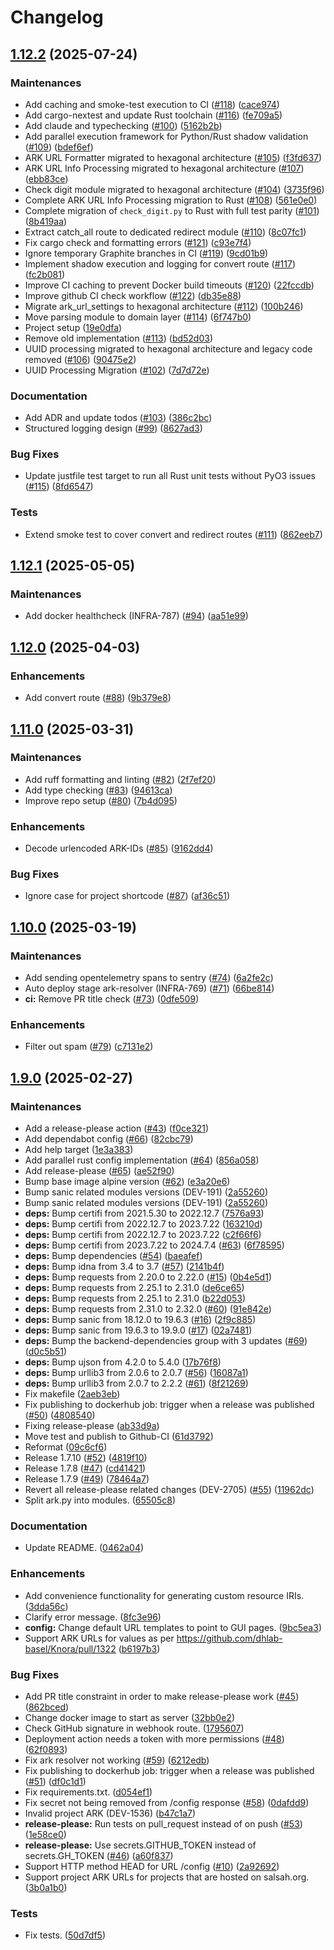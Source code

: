 # Changelog

## [1.12.2](https://github.com/dasch-swiss/ark-resolver/compare/ark_resolver-v1.12.1...ark_resolver-v1.12.2) (2025-07-24)


### Maintenances

* Add caching and smoke-test execution to CI ([#118](https://github.com/dasch-swiss/ark-resolver/issues/118)) ([cace974](https://github.com/dasch-swiss/ark-resolver/commit/cace974fa009b45f1b784dcde03e1b41307188be))
* Add cargo-nextest and update Rust toolchain ([#116](https://github.com/dasch-swiss/ark-resolver/issues/116)) ([fe709a5](https://github.com/dasch-swiss/ark-resolver/commit/fe709a5839cd56b772664ba95db2738287f477a0))
* Add claude and typechecking ([#100](https://github.com/dasch-swiss/ark-resolver/issues/100)) ([5162b2b](https://github.com/dasch-swiss/ark-resolver/commit/5162b2bf14778497686026d267cb049a56339d6a))
* Add parallel execution framework for Python/Rust shadow validation ([#109](https://github.com/dasch-swiss/ark-resolver/issues/109)) ([bdef6ef](https://github.com/dasch-swiss/ark-resolver/commit/bdef6ef7355794209f5b252382857095e4c27e91))
* ARK URL Formatter migrated to hexagonal architecture ([#105](https://github.com/dasch-swiss/ark-resolver/issues/105)) ([f3fd637](https://github.com/dasch-swiss/ark-resolver/commit/f3fd6371dfb2afbce6c2d190c5d4580bbdf123b8))
* ARK URL Info Processing migrated to hexagonal architecture ([#107](https://github.com/dasch-swiss/ark-resolver/issues/107)) ([ebb83ce](https://github.com/dasch-swiss/ark-resolver/commit/ebb83cea57ee3389c72786876e2245cf396b71df))
* Check digit module migrated to hexagonal architecture ([#104](https://github.com/dasch-swiss/ark-resolver/issues/104)) ([3735f96](https://github.com/dasch-swiss/ark-resolver/commit/3735f964db19d83fb1583c6b5b793c77ecd58905))
* Complete ARK URL Info Processing migration to Rust ([#108](https://github.com/dasch-swiss/ark-resolver/issues/108)) ([561e0e0](https://github.com/dasch-swiss/ark-resolver/commit/561e0e0aa3eb251fcd91c1c8eb5071c5d4b74ae5))
* Complete migration of `check_digit.py` to Rust with full test parity ([#101](https://github.com/dasch-swiss/ark-resolver/issues/101)) ([8b419aa](https://github.com/dasch-swiss/ark-resolver/commit/8b419aa2723859b8323823b2824a465b6accc462))
* Extract catch_all route to dedicated redirect module ([#110](https://github.com/dasch-swiss/ark-resolver/issues/110)) ([8c07fc1](https://github.com/dasch-swiss/ark-resolver/commit/8c07fc167812f5989bf98845330d5a90a4f13c33))
* Fix cargo check and formatting errors ([#121](https://github.com/dasch-swiss/ark-resolver/issues/121)) ([c93e7f4](https://github.com/dasch-swiss/ark-resolver/commit/c93e7f472d22c39dcf7ed7b2d24b9ad66f20b22d))
* Ignore temporary Graphite branches in CI ([#119](https://github.com/dasch-swiss/ark-resolver/issues/119)) ([9cd01b9](https://github.com/dasch-swiss/ark-resolver/commit/9cd01b95acd94fe03689c5f5cc76f895b466c051))
* Implement shadow execution and logging for convert route ([#117](https://github.com/dasch-swiss/ark-resolver/issues/117)) ([fc2b081](https://github.com/dasch-swiss/ark-resolver/commit/fc2b0819309aec4831d4d7881a202a21107aeccc))
* Improve CI caching to prevent Docker build timeouts ([#120](https://github.com/dasch-swiss/ark-resolver/issues/120)) ([22fccdb](https://github.com/dasch-swiss/ark-resolver/commit/22fccdb9f595b69c7a7e7afd5c257a0611714f5c))
* Improve github CI check workflow ([#122](https://github.com/dasch-swiss/ark-resolver/issues/122)) ([db35e88](https://github.com/dasch-swiss/ark-resolver/commit/db35e885936e71959ba23b48f9f11f03d38e9201))
* Migrate ark_url_settings to hexagonal architecture ([#112](https://github.com/dasch-swiss/ark-resolver/issues/112)) ([100b246](https://github.com/dasch-swiss/ark-resolver/commit/100b24609e9f9a8d991f1c146a438f3b996772df))
* Move parsing module to domain layer ([#114](https://github.com/dasch-swiss/ark-resolver/issues/114)) ([6f747b0](https://github.com/dasch-swiss/ark-resolver/commit/6f747b044c62fa4edf495bd07f5e82060792574e))
* Project setup ([19e0dfa](https://github.com/dasch-swiss/ark-resolver/commit/19e0dfa59c586122bd36d231a84534c7e94b64eb))
* Remove old implementation ([#113](https://github.com/dasch-swiss/ark-resolver/issues/113)) ([bd52d03](https://github.com/dasch-swiss/ark-resolver/commit/bd52d031175c6bdc80c8d5ecb75566002e8d7c38))
* UUID processing migrated to hexagonal architecture and legacy code removed ([#106](https://github.com/dasch-swiss/ark-resolver/issues/106)) ([90475e2](https://github.com/dasch-swiss/ark-resolver/commit/90475e26679f3ac6c43a4d9d6f492d23b5fd2487))
* UUID Processing Migration ([#102](https://github.com/dasch-swiss/ark-resolver/issues/102)) ([7d7d72e](https://github.com/dasch-swiss/ark-resolver/commit/7d7d72e6d0b3800c4093f17753186d435eb6ef62))


### Documentation

* Add ADR and update todos ([#103](https://github.com/dasch-swiss/ark-resolver/issues/103)) ([386c2bc](https://github.com/dasch-swiss/ark-resolver/commit/386c2bcb4baf7b5a1561b17d1724864303ba620d))
* Structured logging design ([#99](https://github.com/dasch-swiss/ark-resolver/issues/99)) ([8627ad3](https://github.com/dasch-swiss/ark-resolver/commit/8627ad38ebadd95dd4ac08f9b90ace9dcf02f4e4))


### Bug Fixes

* Update justfile test target to run all Rust unit tests without PyO3 issues ([#115](https://github.com/dasch-swiss/ark-resolver/issues/115)) ([8fd6547](https://github.com/dasch-swiss/ark-resolver/commit/8fd654783cdf026934da8de0d78d5c1e0fc78e1f))


### Tests

* Extend smoke test to cover convert and redirect routes ([#111](https://github.com/dasch-swiss/ark-resolver/issues/111)) ([862eeb7](https://github.com/dasch-swiss/ark-resolver/commit/862eeb72733e83133c8b7ed5d3f629ed300c8d29))

## [1.12.1](https://github.com/dasch-swiss/ark-resolver/compare/ark_resolver-v1.12.0...ark_resolver-v1.12.1) (2025-05-05)


### Maintenances

* Add docker healthcheck (INFRA-787) ([#94](https://github.com/dasch-swiss/ark-resolver/issues/94)) ([aa51e99](https://github.com/dasch-swiss/ark-resolver/commit/aa51e9975f7e9cce295ac0d6e64da4c039bd879f))

## [1.12.0](https://github.com/dasch-swiss/ark-resolver/compare/ark_resolver-v1.11.0...ark_resolver-v1.12.0) (2025-04-03)


### Enhancements

* Add convert route ([#88](https://github.com/dasch-swiss/ark-resolver/issues/88)) ([9b379e8](https://github.com/dasch-swiss/ark-resolver/commit/9b379e87a7226f7a32affd928b49990f22c0f994))

## [1.11.0](https://github.com/dasch-swiss/ark-resolver/compare/ark_resolver-v1.10.0...ark_resolver-v1.11.0) (2025-03-31)


### Maintenances

* Add ruff formatting and linting ([#82](https://github.com/dasch-swiss/ark-resolver/issues/82)) ([2f7ef20](https://github.com/dasch-swiss/ark-resolver/commit/2f7ef20193a74b7c63b57528f702e0598993ab3c))
* Add type checking ([#83](https://github.com/dasch-swiss/ark-resolver/issues/83)) ([94613ca](https://github.com/dasch-swiss/ark-resolver/commit/94613cad086244b240b332bd0ce839de5e290f6e))
* Improve repo setup ([#80](https://github.com/dasch-swiss/ark-resolver/issues/80)) ([7b4d095](https://github.com/dasch-swiss/ark-resolver/commit/7b4d095fb638224bc766bfb08ae60b6fb8359b12))


### Enhancements

* Decode urlencoded ARK-IDs ([#85](https://github.com/dasch-swiss/ark-resolver/issues/85)) ([9162dd4](https://github.com/dasch-swiss/ark-resolver/commit/9162dd4927a8ebcaf281aca16e969eb1b023f93e))


### Bug Fixes

* Ignore case for project shortcode ([#87](https://github.com/dasch-swiss/ark-resolver/issues/87)) ([af36c51](https://github.com/dasch-swiss/ark-resolver/commit/af36c5107e88db2a7f2239875e389532e0216a19))

## [1.10.0](https://github.com/dasch-swiss/ark-resolver/compare/ark_resolver-v1.9.0...ark_resolver-v1.10.0) (2025-03-19)


### Maintenances

* Add sending opentelemetry spans to sentry ([#74](https://github.com/dasch-swiss/ark-resolver/issues/74)) ([6a2fe2c](https://github.com/dasch-swiss/ark-resolver/commit/6a2fe2cddf24b2b529671981727c38bea7ef62e4))
* Auto deploy stage ark-resolver (INFRA-769) ([#71](https://github.com/dasch-swiss/ark-resolver/issues/71)) ([66be814](https://github.com/dasch-swiss/ark-resolver/commit/66be814a3d562d64daddb8f035cf40b5519be1de))
* **ci:** Remove PR title check ([#73](https://github.com/dasch-swiss/ark-resolver/issues/73)) ([0dfe509](https://github.com/dasch-swiss/ark-resolver/commit/0dfe509c13504629339d8540a772f1e22f9f547f))


### Enhancements

* Filter out spam ([#79](https://github.com/dasch-swiss/ark-resolver/issues/79)) ([c7131e2](https://github.com/dasch-swiss/ark-resolver/commit/c7131e22eba9f5d1946159e117482b9e3a6ae4f8))

## [1.9.0](https://github.com/dasch-swiss/ark-resolver/compare/ark_resolver-v1.8.0...ark_resolver-v1.9.0) (2025-02-27)


### Maintenances

* Add a release-please action ([#43](https://github.com/dasch-swiss/ark-resolver/issues/43)) ([f0ce321](https://github.com/dasch-swiss/ark-resolver/commit/f0ce321ef768cede0589539aa7e27ded289209fd))
* Add dependabot config ([#66](https://github.com/dasch-swiss/ark-resolver/issues/66)) ([82cbc79](https://github.com/dasch-swiss/ark-resolver/commit/82cbc793c067c46abc3c7f3e660a80de107f6ada))
* Add help target ([1e3a383](https://github.com/dasch-swiss/ark-resolver/commit/1e3a3834f9da503afdd2d2ae4a3eebcc063bc69d))
* Add parallel rust config implementation ([#64](https://github.com/dasch-swiss/ark-resolver/issues/64)) ([856a058](https://github.com/dasch-swiss/ark-resolver/commit/856a0584b0ba5d9c546d37cb4c2fb4f0e1007564))
* Add release-please ([#65](https://github.com/dasch-swiss/ark-resolver/issues/65)) ([ae52f90](https://github.com/dasch-swiss/ark-resolver/commit/ae52f90f9cf422105a8c87a51502ed7d2e38bf29))
* Bump base image alpine version ([#62](https://github.com/dasch-swiss/ark-resolver/issues/62)) ([e3a20e6](https://github.com/dasch-swiss/ark-resolver/commit/e3a20e6a0051811975817b05bf724bbcd9eeb11d))
* Bump sanic related modules versions (DEV-191) ([2a55260](https://github.com/dasch-swiss/ark-resolver/commit/2a5526092ce2a6dfa2bc834db0c0fa002ffe64d7))
* Bump sanic related modules versions (DEV-191) ([2a55260](https://github.com/dasch-swiss/ark-resolver/commit/2a5526092ce2a6dfa2bc834db0c0fa002ffe64d7))
* **deps:** Bump certifi from 2021.5.30 to 2022.12.7 ([7576a93](https://github.com/dasch-swiss/ark-resolver/commit/7576a939f462c96cb6cc0ab4de9d881fc4c8ccf0))
* **deps:** Bump certifi from 2022.12.7 to 2023.7.22 ([163210d](https://github.com/dasch-swiss/ark-resolver/commit/163210d342e046e48d8e49542fec3a416ad2b500))
* **deps:** Bump certifi from 2022.12.7 to 2023.7.22 ([c2f66f6](https://github.com/dasch-swiss/ark-resolver/commit/c2f66f6505b4ecb64ea19f46ba79cb0a578f3645))
* **deps:** Bump certifi from 2023.7.22 to 2024.7.4 ([#63](https://github.com/dasch-swiss/ark-resolver/issues/63)) ([6f78595](https://github.com/dasch-swiss/ark-resolver/commit/6f78595bd724bd4d101f560e7e50d82ba417ac13))
* **deps:** Bump dependencies ([#54](https://github.com/dasch-swiss/ark-resolver/issues/54)) ([baeafef](https://github.com/dasch-swiss/ark-resolver/commit/baeafefd811f5a464a19f6144caac8858e2bb1eb))
* **deps:** Bump idna from 3.4 to 3.7 ([#57](https://github.com/dasch-swiss/ark-resolver/issues/57)) ([2141b4f](https://github.com/dasch-swiss/ark-resolver/commit/2141b4f4c7b6918023d381623bc75df8c0213e24))
* **deps:** Bump requests from 2.20.0 to 2.22.0 ([#15](https://github.com/dasch-swiss/ark-resolver/issues/15)) ([0b4e5d1](https://github.com/dasch-swiss/ark-resolver/commit/0b4e5d1ed86f94862edf68ea606262267d2497c9))
* **deps:** Bump requests from 2.25.1 to 2.31.0 ([de6ce65](https://github.com/dasch-swiss/ark-resolver/commit/de6ce651597f45a117a202c066cedb57354dc83f))
* **deps:** Bump requests from 2.25.1 to 2.31.0 ([b22d053](https://github.com/dasch-swiss/ark-resolver/commit/b22d053a583811a718fcf16f12e3a37aa64932b8))
* **deps:** Bump requests from 2.31.0 to 2.32.0 ([#60](https://github.com/dasch-swiss/ark-resolver/issues/60)) ([91e842e](https://github.com/dasch-swiss/ark-resolver/commit/91e842e467257bda0b01c9632ba9f5c56fd4bc44))
* **deps:** Bump sanic from 18.12.0 to 19.6.3 ([#16](https://github.com/dasch-swiss/ark-resolver/issues/16)) ([2f9c885](https://github.com/dasch-swiss/ark-resolver/commit/2f9c885d7f4088cfcddd9c5a8d546021646def0e))
* **deps:** Bump sanic from 19.6.3 to 19.9.0 ([#17](https://github.com/dasch-swiss/ark-resolver/issues/17)) ([02a7481](https://github.com/dasch-swiss/ark-resolver/commit/02a7481bc3000366f49ca2bff3034eef1d11e3e0))
* **deps:** Bump the backend-dependencies group with 3 updates ([#69](https://github.com/dasch-swiss/ark-resolver/issues/69)) ([d0c5b51](https://github.com/dasch-swiss/ark-resolver/commit/d0c5b51ca6930f6ac9b5e329f449d7af843a4822))
* **deps:** Bump ujson from 4.2.0 to 5.4.0 ([17b76f8](https://github.com/dasch-swiss/ark-resolver/commit/17b76f8c1367abdd3f9e07e4504ca05abc4a4236))
* **deps:** Bump urllib3 from 2.0.6 to 2.0.7 ([#56](https://github.com/dasch-swiss/ark-resolver/issues/56)) ([16087a1](https://github.com/dasch-swiss/ark-resolver/commit/16087a1f4c13ea7c85743ccfd03abaf5a691f916))
* **deps:** Bump urllib3 from 2.0.7 to 2.2.2 ([#61](https://github.com/dasch-swiss/ark-resolver/issues/61)) ([8f21269](https://github.com/dasch-swiss/ark-resolver/commit/8f21269cdc69e0cd44ff24eb848f6f79cd0a4049))
* Fix makefile ([2aeb3eb](https://github.com/dasch-swiss/ark-resolver/commit/2aeb3eb1bc98dfa782d9004130fd6d40efe98ce5))
* Fix publishing to dockerhub job: trigger when a release was published ([#50](https://github.com/dasch-swiss/ark-resolver/issues/50)) ([4808540](https://github.com/dasch-swiss/ark-resolver/commit/48085407bcbcbfad93105c73455acda173ee3b4d))
* Fixing release-please ([ab33d9a](https://github.com/dasch-swiss/ark-resolver/commit/ab33d9a2051bfaf814b7699bd07109863e7f7d9f))
* Move test and publish to Github-CI ([61d3792](https://github.com/dasch-swiss/ark-resolver/commit/61d3792330f536e856140ba36e684f3ae889ec43))
* Reformat ([09c6cf6](https://github.com/dasch-swiss/ark-resolver/commit/09c6cf63b9edd4a01296a068d70df3d6cf65f1ec))
* Release 1.7.10 ([#52](https://github.com/dasch-swiss/ark-resolver/issues/52)) ([4819f10](https://github.com/dasch-swiss/ark-resolver/commit/4819f10aeef5d5c2b47e085e1dc596b83c8d38d4))
* Release 1.7.8 ([#47](https://github.com/dasch-swiss/ark-resolver/issues/47)) ([cd41421](https://github.com/dasch-swiss/ark-resolver/commit/cd414217d864ade5eb84ecb81d6fe65961ee982e))
* Release 1.7.9 ([#49](https://github.com/dasch-swiss/ark-resolver/issues/49)) ([78464a7](https://github.com/dasch-swiss/ark-resolver/commit/78464a7b9b13df4e51b1d8e5e16c1ee8c4fd4d58))
* Revert all release-please related changes (DEV-2705) ([#55](https://github.com/dasch-swiss/ark-resolver/issues/55)) ([11962dc](https://github.com/dasch-swiss/ark-resolver/commit/11962dcc5df11cfa2eb2e984f28fc1fe10c41a5d))
* Split ark.py into modules. ([65505c8](https://github.com/dasch-swiss/ark-resolver/commit/65505c81ef3def9975c1cecf0ef815a4792c0246))


### Documentation

* Update README. ([0462a04](https://github.com/dasch-swiss/ark-resolver/commit/0462a04a0be21e96205a516856e6d61c383469d8))


### Enhancements

* Add convenience functionality for generating custom resource IRIs. ([3dda56c](https://github.com/dasch-swiss/ark-resolver/commit/3dda56c59fd8255ac9dc6d06a05ccc77efe19661))
* Clarify error message. ([8fc3e96](https://github.com/dasch-swiss/ark-resolver/commit/8fc3e968dfe3bb71011aeadde3bdd9219fb875ec))
* **config:** Change default URL templates to point to GUI pages. ([9bc5ea3](https://github.com/dasch-swiss/ark-resolver/commit/9bc5ea3272a6738b63e95020af640773b83899b4))
* Support ARK URLs for values as per https://github.com/dhlab-basel/Knora/pull/1322 ([b6197b3](https://github.com/dasch-swiss/ark-resolver/commit/b6197b3b26ae3ae225b252fb2d20c21f30a09be9))


### Bug Fixes

* Add PR title constraint in order to make release-please work ([#45](https://github.com/dasch-swiss/ark-resolver/issues/45)) ([862bced](https://github.com/dasch-swiss/ark-resolver/commit/862bced1394e8087b624db6bb7ad67fe5ed3abff))
* Change docker image to start as server ([32bb0e2](https://github.com/dasch-swiss/ark-resolver/commit/32bb0e277068ddf20037ea2ad4dea747c623828b))
* Check GitHub signature in webhook route. ([1795607](https://github.com/dasch-swiss/ark-resolver/commit/17956079bb7b81dc1185e8f0f3607e2ae86444f0))
* Deployment action needs a token with more permissions ([#48](https://github.com/dasch-swiss/ark-resolver/issues/48)) ([62f0893](https://github.com/dasch-swiss/ark-resolver/commit/62f0893040ce6584e2261877b7414893e6e2cb29))
* Fix ark resolver not working ([#59](https://github.com/dasch-swiss/ark-resolver/issues/59)) ([6212edb](https://github.com/dasch-swiss/ark-resolver/commit/6212edbfdd369bea09b23cc90748f3f0874a2974))
* Fix publishing to dockerhub job: trigger when a release was published ([#51](https://github.com/dasch-swiss/ark-resolver/issues/51)) ([df0c1d1](https://github.com/dasch-swiss/ark-resolver/commit/df0c1d1703830809fec812f331ff3d309525885f))
* Fix requirements.txt. ([d054ef1](https://github.com/dasch-swiss/ark-resolver/commit/d054ef1f8bad736a665679a81daba737891a6165))
* Fix secret not being removed from /config response ([#58](https://github.com/dasch-swiss/ark-resolver/issues/58)) ([0dafdd9](https://github.com/dasch-swiss/ark-resolver/commit/0dafdd9631974a714c951e7905a9c2653a1a222d))
* Invalid project ARK (DEV-1536) ([b47c1a7](https://github.com/dasch-swiss/ark-resolver/commit/b47c1a70e6669f5b9f21c9408f1a5d24fc169ae3))
* **release-please:** Run tests on pull_request instead of on push ([#53](https://github.com/dasch-swiss/ark-resolver/issues/53)) ([1e58ce0](https://github.com/dasch-swiss/ark-resolver/commit/1e58ce00195b4839444e2bfcf17d3cafe46b40ef))
* **release-please:** Use secrets.GITHUB_TOKEN instead of secrets.GH_TOKEN ([#46](https://github.com/dasch-swiss/ark-resolver/issues/46)) ([a60f837](https://github.com/dasch-swiss/ark-resolver/commit/a60f837e150ba0cf27f2f16883fff9ddc6111421))
* Support HTTP method HEAD for URL /config ([#10](https://github.com/dasch-swiss/ark-resolver/issues/10)) ([2a92692](https://github.com/dasch-swiss/ark-resolver/commit/2a92692271fae0f4e20ac68b288875577d4c3877))
* Support project ARK URLs for projects that are hosted on salsah.org. ([3b0a1b0](https://github.com/dasch-swiss/ark-resolver/commit/3b0a1b06af199ee521981f227c1fd16899ebd4c2))


### Tests

* Fix tests. ([50d7df5](https://github.com/dasch-swiss/ark-resolver/commit/50d7df581a4d2c70808311b093aae26e9f00e0a3))
